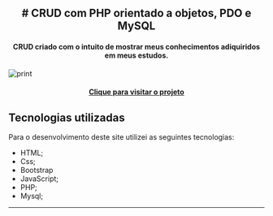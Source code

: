 <h2 align="center"> # CRUD com PHP orientado a objetos, PDO e MySQL </h2>


<h4 align="center">
  CRUD criado com o intuito de mostrar meus conhecimentos adiquiridos em meus estudos.
</h4>

![print](https://user-images.githubusercontent.com/95720726/151671718-47dcf248-04ff-40cc-8c62-aa0ef1c19025.png)

<h4 align="center"><a href="https://portfolio-psi-rose-26.vercel.app/">Clique para visitar o projeto</a></h4>

## Tecnologias utilizadas
Para o desenvolvimento deste site utilizei as seguintes tecnologias:

- HTML;
- Css;
- Bootstrap
- JavaScript;
- PHP;
- Mysql;

---
